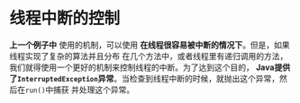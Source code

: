 线程中断的控制
==================================================
**上一个例子中** 使用的机制，可以使用 **在线程很容易被中断的情况下**。但是，如果线程实现了复杂的算法并且分布
在几个方法中，或者线程里有递归调用的方法，我们就得使用一个更好的机制来控制线程的中断。为了达到这个目的，
**Java提供了`InterruptedException`异常**。当检查到线程中断的时候，就抛出这个异常，然后在`run()`中捕获
并处理这个异常。
